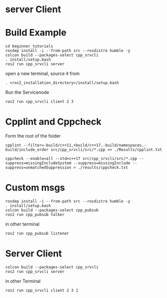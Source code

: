 # server Client

# Build Example

```
cd beginner_tutorials
rosdep install -i --from-path src --rosdistro humble -y
colcon build --packages-select cpp_srvcli
. install/setup.bash
ros2 run cpp_srvcli server
```

open a new terminal, source it from
```
. <ros2_installation_directory>/install/setup.bash
```
Run the Servicenode
```
ros2 run cpp_srvcli client 2 3
```

# Cpplint and Cppcheck

Form the root of the folder

```
cpplint --filter=-build/c++11,+build/c++17,-build/namespaces,-build/include_order src/cpp_srvcli/src/*.cpp >> ./Results/cpplint.txt
```

```
cppcheck --enable=all --std=c++17 src/cpp_srvcli/src/*.cpp --suppress=missingIncludeSystem --suppress=missingInclude --suppress=unmatchedSuppression > ./results/cppcheck.txt
```

# Custom msgs

```
rosdep install -i --from-path src --rosdistro humble -y
. install/setup.bash
colcon build --packages-select cpp_pubsub
ros2 run cpp_pubsub talker
```

in other terminal
```
ros2 run cpp_pubsub listener
```

# Server Client

```
colcon build --packages-select cpp_srvcli
ros2 run cpp_srvcli server
```

in other Terminal
```
ros2 run cpp_srvcli client 2 3 1
```